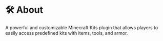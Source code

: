 # 🛠️ About
A powerful and customizable Minecraft Kits plugin that allows players to easily access predefined kits with items, tools, and armor.
